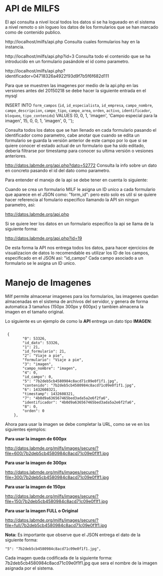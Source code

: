 # API de MILFS

El api consulta a nivel local todos los datos si se ha logueado en el
sistema a nivel remoto o sin logueo los datos de los formularios que
se han marcado como de contenido publico.

http://localhost/milfs/api.php
Consulta cuales formularios hay en la instancia.

http://localhost/milfs/api.php?id=3
Consulta todo el contenido que se ha introducido en un formulario
pasándole el id como parametro.

http://localhost/milfs/api.php?identificador=04718326a4922f93d9f7b5f6f682d111


Para que se muestren las imagenes por medio de la api.php en las versiones antes del 20150218 
se debe hacer la siguiente entrada en el mysql

INSERT INTO `form_campos` (`id`, `id_especialista`, `id_empresa`, `campo_nombre`, `campo_descripcion`, `campo_tipo`, `campo_area`, `orden`, `activo`, `identificador`, `bloqueo`, `tipo_contenido`) VALUES
(0, 0, 1, 'imagen', 'Campo especial para la imagen', 15, 0, 0, 1, 'imagen', 0, '');


Consulta todos los datos que se han llenado en cada formulario pasando
el identificador como parametro, cabe anotar que cuando se edita un
formulario se guarda la versión anterior de este campo por lo que si
se quiere conocer el estado actual de un formulario que ha sido
editado, debería filtrarse por timestamp para conocer su ultima
versión o vesiones anteriores.


http://datos.labmde.org/api.php?dato=52772
Consulta la info sobre un dato en concreto pasando  el id del dato
como parametro.

Para entender el manejo de la api se debe tener en cuenta lo siguiente:

Cuando se crea un formulario MILF le asigna un ID unico a cada formulario que aparece en el JSON como: "form_id": pero esto solo es util si se quiere hacer referencia al fomulario especifico llamando la API sin ningun parametro, asi:

http://datos.labmde.org/api.php

Si se quiere leer los datos en un formulario especifico la api se llama de la siguiente forma:

http://datos.labmde.org/api.php?id=19

De esta forma la API nos entrega todos los datos, para hacer ejercicios de visualizacion de datos lo recomendable es utilizar los ID de los campos, especificado en el JSON asi: "id_campo"
Cada campo asociado a un formulario se le asigna un ID unico.

# Manejo de Imagenes

Milf permite almacenar imagenes para los formularios, las imagenes quedan almacenadas en el sistema de archivos del servidor, y genera de forma automatica 3 tamaños (150px 300px y 600px) y tambien almacena la imagen en el tamaño original.

Lo siguiente es un ejemplo de como la **API** entrega un dato tipo **IMAGEN**:
~~~

 {
        "0": 53326,
        "id_dato": 53326,
        "1": 21,
        "id_formulario": 21,
        "2": "Viaje a pie",
        "formulario": "Viaje a pie",
        "3": "imagen",
        "campo_nombre": "imagen",
        "4": 0,
        "id_campo": 0,
        "5": "7b2deb5cb4580984c8acd71c09e0f1f1.jpg",
        "contenido": "7b2deb5cb4580984c8acd71c09e0f1f1.jpg",
        "6": 1432608321,
        "timestamp": 1432608321,
        "7": "4b0d9a636567465bed3ada5a2e6f2fa6",
        "identificador": "4b0d9a636567465bed3ada5a2e6f2fa6",
        "8": 0,
        "orden": 0
    },

~~~

Ahora para usar la imagen se debe completar la URL, como se ve en los siguientes ejemplos:

**Para usar la imagen de 600px**

http://datos.labmde.org/milfs/images/secure/?file=600/7b2deb5cb4580984c8acd71c09e0f1f1.jpg

**Para usar la imagen de 300px**

http://datos.labmde.org/milfs/images/secure/?file=300/7b2deb5cb4580984c8acd71c09e0f1f1.jpg

**Para usar la imagen de 150px**

http://datos.labmde.org/milfs/images/secure/?file=150/7b2deb5cb4580984c8acd71c09e0f1f1.jpg

**Para usar la imagen FULL o Original**

http://datos.labmde.org/milfs/images/secure/?file=full/7b2deb5cb4580984c8acd71c09e0f1f1.jpg

**Nota:** Es importante que observe que el JSON entrega el dato de la siguiente forma: 
~~~
"5": "7b2deb5cb4580984c8acd71c09e0f1f1.jpg",
~~~

Cada imagen queda codificada de la siguiente forma: 7b2deb5cb4580984c8acd71c09e0f1f1.jpg que sera el nombre de la imagen asignada por el sistema.


